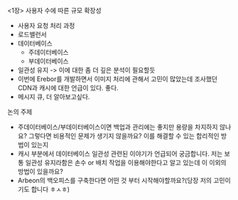 <1장> 사용자 수에 따른 규모 확장성
- 사용자 요청 처리 과정
- 로드밸런서
- 데이터베이스
    - 주데이터베이스
    - 부데이터베이스
- 일관성 유지 -> 이에 대한 좀 더 깊은 분석이 필요할듯
- 이번에 Erebor를 개발하면서 이미지 처리에 관해서 고민이 많았는데 조사했던 CDN과 캐시에 대한 언급이 있다. 좋다.
- 메시지 큐, 더 알아보고싶다.


논의 주제
- 주데이터베이스/부데이터베이스이면 백업과 관리에는 좋지만 용량을 차지하지 않나요? 그렇다면 비용적인 문제가 생기지 않을까요? 이를 해결할 수 있는 합리적인 방법이 있는지
- 캐시 부분에서 데이터베이스 일관성 관련된 이야기가 언급되어 궁금합니다. 저는 보통 일관성 유지라함은 손수 or 배치 작업을 이용해야한다고 알고 있는데 이 이외의 방법이 있을까요?
- Arbeon의 백오피스를 구축한다면 어떤 것 부터 시작해야할까요?(당장 저의 고민이기도 합니다 ㅎㅅㅎ)